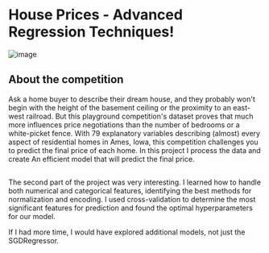 # House Prices - Advanced Regression Techniques!
![image](https://github.com/user-attachments/assets/9bfb6bc6-9308-4848-9bdb-4180a63008a9)

## About the competition
Ask a home buyer to describe their dream house, and they probably won't begin with the height of the basement ceiling or the proximity to an east-west railroad. But this playground competition's dataset proves that much more influences price negotiations than the number of bedrooms or a white-picket fence.
With 79 explanatory variables describing (almost) every aspect of residential homes in Ames, Iowa, this competition challenges you to predict the final price of each home.
In this project I process the data and create An efficient model that will predict the final price.

##
The second part of the project was very interesting. I learned how to handle both numerical and categorical features, identifying the best methods for normalization and encoding. I used cross-validation to determine the most significant features for prediction and found the optimal hyperparameters for our model.

If I had more time, I would have explored additional models, not just the SGDRegressor.


